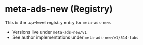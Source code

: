 # meta-ads-new (Registry)

This is the top-level registry entry for `meta-ads-new`.

- Versions live under `meta-ads-new/v1`
- See author implementations under `meta-ads-new/v1/514-labs`
